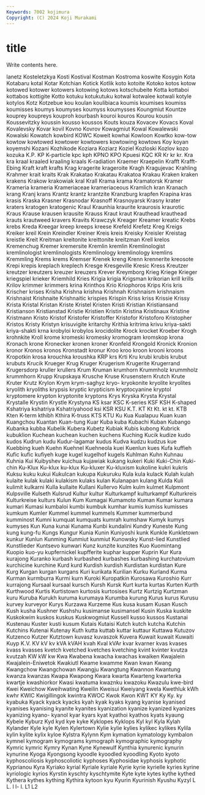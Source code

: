 ```yaml
---
Keywords: 7002 kojimura
Copyright: (C) 2024 Koji Murakami
---
```


# title

Write contents here.



lanetz Kosteletzkya Kosti Kostival Kostman Kostroma koswite Kosygin
Kota Kotabaru kotal Kotar Kotchian Kotick Kotlik koto kotoite Kotoko
kotos kotow kotowed kotower kotowers kotowing kotows kotschubeite Kotta kottaboi
kottabos kottigite Kotto kotuku kotukutuku kotwal kotwalee kotwali kotyle kotylos
Kotz Kotzebue kou koulan koulibiaca koumis koumises koumiss koumisses koumys
koumyses koumyss koumysses Koungmiut Kountze kouprey koupreys kouproh kourbash kouroi
kouros Kourou kousin Koussevitzky koussin kousso koussos Kouts kouza Kovacev
Kovacs Koval Kovalevsky Kovar kovil Kovno Kovrov Kowagmiut Kowal Kowalewski
Kowalski Kowatch kowbird KOWC Koweit kowhai Kowloon Kowtko kow-tow kowtow
kowtowed kowtower kowtowers kowtowing kowtows Koy koyan koyemshi Kozani Kozhikode
Koziara Koziarz Koziel Kozloski Kozlov kozo kozuka K.P. KP K-particle
kpc kph KPNO KPO Kpuesi KQC KR Kr kr kr.
Kra kra kraal kraaled kraaling kraals K-radiation Kraemer Kraepelin Krafft
Krafft-Ebing Kraft kraft krafts Krag kragerite krageroite Kragh Kragujevac Krahling
Krahmer krait kraits Krak Krakatao Krakatau Krakatoa Krakau Kraken kraken
krakens Krakow krakowiak kral Krall Krama krama Kramatorsk Kramer Krameria
krameria Krameriaceae krameriaceous Kramlich kran Kranach krang Kranj krans Krantz
krantz krantzite Kranzburg krapfen Krapina kras krasis Kraska Krasner Krasnodar
Krasnoff Krasnoyarsk Krasny krater kraters kratogen kratogenic Kraul Kraunhia kraurite
kraurosis kraurotic Kraus Krause krausen krausite Krauss Kraut kraut Krauthead
krauthead krauts krautweed kravers Kravits Krawczyk Kreager Kreamer kreatic Krebs
krebs Kreda Kreegar kreep kreeps kreese Krefeld Krefetz Kreg Kreigs
Kreiker kreil Krein Kreindler Kreiner Kreis kreis Kreisky Kreisler Kreistag
kreistle Kreit Kreitman kreitonite kreittonite kreitzman Krell krelos Kremenchug Kremer
kremersite Kremlin kremlin Kremlinologist kremlinologist kremlinologists Kremlinology kremlinology kremlins Kremmling
Krems krems Kremser Krenek kreng Krenn krennerite kreosote Krepi krepis
kreplach kreplech Kresge Kresgeville Kresic Kress Kreutzer kreutzer kreutzers kreuzer
kreuzers Krever Kreymborg Krieg Kriege Krieger kriegspiel krieker Kriemhild Kries
Krigia krigia Krigsman krikorian krill krills Krilov krimmer krimmers krina
Krinthos Krio Kriophoros Krips Kris kris Krischer krises Krisha Krishna
krishna Krishnah Krishnaism krishnaism Krishnaist Krishnaite Krishnaitic krispies Krispin Kriss
kriss Krissie Krissy Krista Kristal Kristan Kriste Kristel Kristen Kristi
Kristian Kristiansand Kristianson Kristianstad Kristie Kristien Kristin Kristina Kristinaux Kristine
Kristmann Kristo Kristof Kristofer Kristoffer Kristofor Kristoforo Kristopher Kristos Kristy
Kristyn krisuvigite kritarchy Krithia kritrima krivu kriya-sakti kriya-shakti krna krobyloi
krobylos krocidolite Krock krocket Kroeber Krogh krohnkite Kroll krome kromeski
kromesky kromogram kromskop krona Kronach krone Kronecker kronen kroner Kronfeld
Krongold Kronick Kronion kronor Kronos kronos Kronstadt kronur Kroo kroo
kroon krooni kroons Kropotkin krosa krouchka kroushka KRP krs Krti
Kru krubi krubis krubut krubuts Krucik Krueger Krug Kruger Krugerism
Krugerite Krugerrand Krugersdorp kruller krullers Krum Kruman krumhorn Krummholz krummholz
krummhorn Krupp Krupskaya Krusche Kruse Krusenstern Krutch Krute Kruter Krutz
Krylon Krym krym-saghyz kryo- kryokonite kryolite kryolites kryolith kryoliths krypsis
kryptic krypticism kryptocyanine kryptol kryptomere krypton kryptonite kryptons Krys Kryska
Krysta Krystal Krystalle Krystin Krystle Krystyna KS ksar KSC K-series
KSF KSH K-shaped Kshatriya kshatriya Kshatriyahood ksi KSR KSU K.T.
KT Kt Kt. kt kt. KTB Kten K-term kthibh Kthira
K-truss KTS KTU Ku Kua Kualapuu Kuan kuan Kuangchou Kuantan
Kuan-tung Kuar Kuba kuba Kubachi Kuban Kubango Kubanka kubba Kubelik
Kubera Kubetz Kubiak Kubis kubong Kubrick kubuklion Kuchean kuchean kuchen
kuchens Kuching Kucik kudize kudo kudos Kudrun kudu Kudur-lagamar kudus
Kudva kudzu kudzus kue Kuebbing kueh Kuehn Kuehnel Kuehneola kuei
Kuenlun kues Kufa kuffieh Kufic kufic kufiyeh kuge kugel kugelhof
kugels Kuhlman Kuhn Kuhnau Kuhnia Kui Kuibyshev kuichua kujawiak kukang
kukeri Kuki Kuki-Chin Kuki-chin Ku-Klux Ku-klux ku-klux Ku-kluxer Ku-kluxism kukoline
kukri kukris Kuksu kuku kukui Kukulcan kukupa Kukuruku Kula kula
kulack Kulah kulah kulaite kulak kulaki kulakism kulaks kulan Kulanapan
kulang Kulda Kuli kulimit kulkarni Kulla kullaite Kullani Kullervo Kulm
kulm kulmet Kulpmont Kulpsville Kulseth Kulsrud Kultur kultur Kulturkampf kulturkampf
Kulturkreis Kulturkreise kulturs Kulun Kum Kumagai Kumamoto Kuman Kumar kumara
kumari Kumasi kumbaloi kumbi kumbuk kumhar kumis kumiss kumisses kumkum
Kumler Kummel kummel kummels Kummer kummerbund kumminost Kumni kumquat kumquats
kumrah kumshaw Kumyk kumys kumyses Kun Kuna kunai Kunama Kunbi
kundalini Kundry Kuneste Kung kung kung-fu Kungs Kungur Kunia Kunin
Kuniyoshi kunk Kunkle Kunkletown kunkur Kunlun Kunming Kunmiut kunmiut Kunowsky
Kunst-lied Kunstlied Kunstlieder Kuntsevo kunwari Kunz kunzite kunzites Kuo Kuomintang
Kuopio kuo-yu kupfernickel kupfferite kuphar kupper Kuprin Kur Kura kurajong
Kuranko kurbash kurbashed kurbashes kurbashing kurchatovium kurchicine kurchine Kurd kurd
Kurdish kurdish Kurdistan kurdistan Kure Kurg Kurgan kurgan kurgans Kuri
kurikata Kurilian Kurku Kurland Kurma Kurman kurmburra Kurmi kurn Kuroki
Kuropatkin Kurosawa Kuroshio Kurr kurrajong Kursaal kursaal kursch Kursh Kursk
Kurt kurta kurtas Kurten Kurth Kurthwood Kurtis Kurtistown kurtosis kurtosises
Kurtz Kurtzig Kurtzman kuru Kuruba Kurukh kuruma kurumaya Kurumba kurung
Kurus kurus Kurusu kurvey kurveyor Kurys Kurzawa Kurzeme Kus kusa
kusam Kusan Kusch Kush kusha Kushner Kushshu kusimanse kusimansel Kusin
Kuska kuskite Kuskokwim kuskos kuskus Kuskwogmiut Kussell kusso kussos Kustanai
Kustenau Kuster kusti kusum Kutais Kutaisi Kutch kutch kutcha Kutchin
Kutchins Kutenai Kutenay Kuth kutta kuttab kuttar kuttaur Kuttawa Kutuzov
Kutzenco Kutzer Kutztown kuvasz kuvaszok Kuvera Kuwait kuwait Kuwaiti Kuyp
K.V. KV kV kv kVA kVAH kvah Kval kVAr kvar
kvarner kvas kvases kvass kvasses kvetch kvetched kvetches kvetching kvint
kvinter kvutza kvutzah KW kW kw Kwa Kwabena kwacha kwachas
kwaiken Kwajalein Kwajalein-Eniwetok Kwakiutl Kwame kwamme Kwan kwan Kwang Kwangchow
Kwangchowan Kwangju Kwangtung Kwannon Kwantung kwanza kwanzas Kwapa Kwapong Kwara
kwarta Kwarteng kwarterka kwartje kwashiorkor Kwasi kwatuma kwaznku kwazoku Kwazulu
kwe-bird Kwei Kweichow Kweihwating Kweilin Kweisui Kweiyang kwela Kwethluk kWh
kwhr KWIC Kwigillingok kwintra KWOC Kwok Kwon KWT KY Ky
Ky. ky kyabuka Kyack kyack kyacks kyah kyak kyaks kyang
kyanise kyanised kyanises kyanising kyanite kyanites kyanization kyanize kyanized kyanizes
kyanizing kyano- kyanol kyar kyars kyat kyathoi kyathos kyats kyaung
Kybele Kyburz Kyd kyd kye kyke Kyklopes Kyklops Kyl kyl
Kyla Kylah Kylander Kyle kyle Kylen Kylertown Kylie kylie kylies
kylikec kylikes Kylila kylin kylite kylix kyloe Kylstra Kylynn Kym
kymation kymatology kymbalon kymnel kymogram kymograms kymograph kymographic kymography Kymric
kymric Kymry Kynan Kyne Kynewulf Kynthia kynurenic kynurin kynurine Kyoga
Kyongsong kyoodle kyoodled kyoodling Kyoto kyoto kyphoscoliosis kyphoscoliotic kyphoses Kyphosidae
kyphosis kyphotic Kyprianou Kyra Kyriako kyrial Kyriale kyriale Kyrie kyrie
kyrielle kyries kyrine kyriologic kyrios Kyrstin kyschty kyschtymite Kyte kyte
kytes kythe kythed Kythera kythes kything Kythira kytoon kyu Kyurin
Kyurinish Kyushu Kyzyl L L. l l- l. L1 L2
